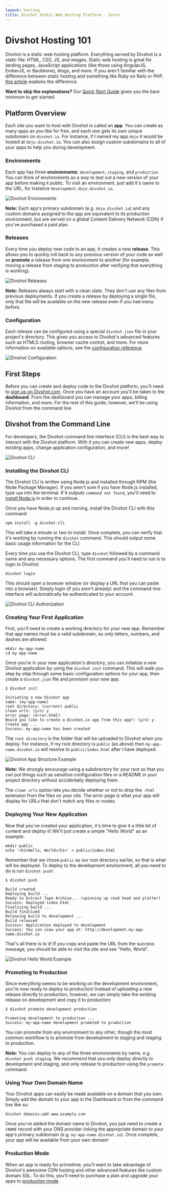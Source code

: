 ```yaml
---
layout: hosting
title: Divshot Static Web Hosting Platform - Intro
---
```


# Divshot Hosting 101

<p class="lead">Divshot is a static web hosting platform. Everything served by Divshot is a static file: HTML, CSS, JS, and images. Static web hosting is great for landing pages, JavaScript applications (like those using AngularJS, EmberJS, or Backbone), blogs, and more. If you aren't familiar with the difference between static hosting and something like Ruby on Rails or PHP, <a href="http://www.staticapps.org/articles/defining-static-web-apps" target="_blank">this article</a> explains the difference.</p>

<div class="alert alert-info"><p><b>Want to skip the explanations?</b> Our <a href="/guides/quick-start">Quick Start Guide</a> gives you the bare minimum to get started.</p></div>

## Platform Overview

Each site you want to host with Divshot is called an **app**. You can create as many apps as you like for free, and each one gets its own unique subdomain on `divshot.io`. For instance, if I named my app `dojo` it would be hosted at `dojo.divshot.io`. You can also assign custom subdomains to all of your apps to help you during development.

### Environments

Each app has three **environments**: `development`, `staging`, and `production`. You can think of environments as a way to test out a new version of your app before making it public. To visit an environment, just add it's name to the URL, for instance `development.dojo.divshot.io`.

<img src="{% asset_path guides/environments.jpg %}" alt="Divshot Environments" class="img-responsive">

<div class="alert alert-info"><p><b>Note:</b> Each app's primary subdomain (e.g. <code>dojo.divshot.io</code>) and any custom domains assigned to the app are equivalent to its production environment, but are served on a global Content Delivery Network (CDN) if you've purchased a paid plan.</p></div>

### Releases

Every time you deploy new code to an app, it creates a new **release**. This allows you to quickly roll back to any previous version of your code as well as **promote** a release from one environment to another (for example, moving a release from staging to production after verifying that everything is working).

<img src="{% asset_path guides/releases.jpg %}" alt="Divshot Releases" class="img-responsive">

<div class="alert alert-info"><p><b>Note:</b> Releases always start with a clean slate. They don't use any files from previous deployments. If you create a release by deploying a single file, only that file will be available on the new release even if you had many before.</p></div>

### Configuration

Each release can be configured using a special `divshot.json` file in your project's directory. This gives you access to Divshot's advanced features such as HTML5 routing, browser cache control, and more. For more information on available options, see the [configuration reference](/guides/configuration).

<img src="{% asset_path guides/configuration.jpg %}" alt="Divshot Configuration" class="img-responsive">

## First Steps

Before you can create and deploy code to the Divshot platform, you'll need to [sign up on Divshot.com](http://www.divshot.com/). Once you have an account you'll be taken to the **dashboard**. From the dashboard you can manage your apps, billing information, and more. For the rest of this guide, however, we'll be using Divshot from the command line.

## Divshot from the Command Line

For developers, the Divshot command line interface (CLI) is the best way to interact with the Divshot platform. With it you can create new apps, deploy existing apps, change application configuration, and more!

<img src="{% asset_path guides/cli.jpg %}" alt="Divshot CLI" class="img-responsive">

### Installing the Divshot CLI

The Divshot CLI is written using Node.js and installed through NPM (the Node Package Manager). If you aren't sure if you have Node.js installed, type `npm` into the terminal. If it outputs `command not found`, you'll need to [install Node.js](https://github.com/joyent/node/wiki/Installation) in order to continue.

Once you have Node.js up and running, install the Divshot CLI with this command:

    npm install -g divshot-cli
    
This will take a minute or two to install. Once complete, you can verify that it's working by running the `divshot` command. This should output some basic usage information for the CLI.

Every time you use the Divshot CLI, type `divshot` followed by a command name and any necessary options. The first command you'll need to run is to login to Divshot:

    divshot login
    
This should open a browser window (or display a URL that you can paste into a browser). Simply login (if you aren't already) and the command-line interface will automatically be authenticated to your account.

<img src="{% asset_path guides/cli-login.jpg %}" alt="Divshot CLI Authorization" class="img-responsive">

### Creating Your First Application

First, you'll need to create a working directory for your new app. Remember that app names must be a valid subdomain, so only letters, numbers, and dashes are allowed.

    mkdir my-app-name
    cd my-app-name
    
Once you're in your new application's directory, you can initialize a new Divshot application by using the `divshot init` command. This will walk you step by step through some basic configuration options for your app, then create a `divshot.json` file and provision your new app.

    $ divshot init
    
    Initiating a new Divshot app
    name: (my-app-name)
    root directory: (current) public
    clean urls: (y/n) y
    error page: (error.html)
    Would you like to create a Divshot.io app from this app?: (y/n) y
    Create app ...
    Success: my-app-name has been created
    
The `root directory` is the folder that will be uploaded to Divshot when you deploy. For instance, if my root directory is `public` (as above) then `my-app-name.divshot.io` will resolve to `public/index.html` after I have deployed.

<img src="{% asset_path guides/public.jpg %}" alt="Divshot App Structure Example" class="img-responsive">

<div class="alert alert-info"><p><b>Note:</b> We strongly encourage using a subdirectory for your root so that you can put things such as sensitive configuration files or a README in your project directory without accidentally deploying them.</p></div>

The `clean urls` option lets you decide whether or not to drop the `.html` extension from the files on your site. The error page is what your app will display for URLs that don't match any files or routes.

### Deploying Your New Application

Now that you've created your application, it's time to give it a little bit of content and deploy it! We'll just create a simple "Hello World" as an example:

    mkdir public
    echo '<h1>Hello, World</h1>' > public/index.html
    
Remember that we chose `public` as our root directory earlier, so that is what will be deployed. To deploy to the development environment, all you need to do is run `divshot push`:

	$ divshot push
    
    Build created
    Deploying build ...
    Ready to Extract Tape Archive... (spinning up read head and platter)
    Success: Deployed index.html
    Finalizing build ...
    Build finalized
    Releasing build to development ...
    Build released
    Success: Application deployed to development
    Success: You can view your app at: http://development.my-app-name.divshot.io
    
That's all there is to it! If you copy and paste the URL from the success message, you should be able to visit the site and see "Hello, World".

<img src="{% asset_path guides/hello-world.jpg %}" alt="Divshot Hello World Example" class="img-responsive">

### Promoting to Production

Since everything seems to be working on the development environment, you're now ready to deploy to production! Instead of uploading a new release directly to production, however, we can simply take the existing release on development and copy it to production:

    $ divshot promote development production
    
    Promoting development to production ...
    Success: my-app-name development promoted to production
    
You can promote from any environment to any other, though the most common workflow is to promote from development to staging and staging to production.

<div class="alert alert-info"><p><b>Note:</b> You can deploy to any of the three environments by name, e.g. <code>divshot push staging</code>. We recommend that you only deploy directly to development and staging, and only release to production using the <code>promote</code> command.</p></div>

### Using Your Own Domain Name

Your Divshot apps can easily be made available on a domain that you own. Simply add the domain to your app in the Dashboard or from the command line like so:

    divshot domains:add www.example.com
    
Once you've added the domain name to Divshot, you just need to create a `CNAME` record with your DNS provider linking the appropriate domain to your app's primary subdomain (e.g. `my-app-name.divshot.io`). Once complete, your app will be available from your own domain!

### Production Mode

When an app is ready for primetime, you'll want to take advantage of Divshot's awesome CDN hosting and other advanced features like custom domain SSL. To do this, you'll need to purchase a plan and upgrade your apps to [production mode](/guides/production).